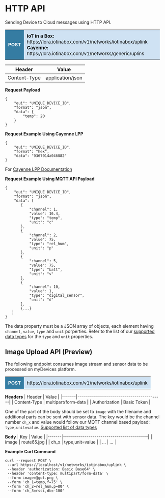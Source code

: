 <p id="bring-your-own-thing-api" class="anchor-link"></p>

# HTTP API

Sending Device to Cloud messages using HTTP API.

<table style="width: 100%;">
<tbody>
<tr>
<td style="font-size: 15px; padding: 10px; background-color: #357ca2; color: #ffffff;"><b>POST</b></td>
<td style="font-size: 15px; padding: 10px; background-color: #cfe2f3; color: #000000;"><strong>IoT in a Box:</strong> https://lora.iotinabox.com/v1/networks/iotinabox/uplink <br /><strong>Cayenne:</strong> https://lora.iotinabox.com/v1/networks/generic/uplink</td>
</tr>
</tbody>
</table>

| Header | Value  |
|-------|-------------------------------------------|
| Content-Type | application/json |

**Request Payload**
 ```
 {
     "eui": "UNIQUE_DEVICE_ID",
     "format": "json",
     "data": {
         "temp": 20
     }
}
```

**Request Example Using Cayenne LPP**
 ```
 {
     "eui": "UNIQUE_DEVICE_ID",
     "format": "hex",
     "data": "0367014a046882"
}
```

For <a href="https://github.com/myDevicesIoT/cayenne-docs/blob/master/docs/LORA.md#cayenne-low-power-payload">Cayenne LPP Documentation</a>

**Request Example Using MQTT API Payload**
 ```
 {
     "eui": "UNIQUE_DEVICE_ID",
     "format": "json",
     "data": [
        {
            "channel": 1,
            "value": 16.4,
            "type": "temp",
            "unit": "c"
        },
        {
            "channel": 2,
            "value": 75,
            "type": "rel_hum",
            "unit": "p"
        },
        {
            "channel": 5,
            "value": 75,
            "type": "batt",
            "unit": "v"
        },
        {
            "channel": 10,
            "value": 1,
            "type": "digital_sensor",
            "unit": "d"
        },
        {...}
    ]
}
```

The data property must be a JSON array of objects, each element having `channel`, `value`, `type` and `unit` porperties. Refer to the list of our <a href="http://mydevices.com/cayenne/docs/cayenne-mqtt-api/#cayenne-mqtt-api-supported-data-types">supported data types</a> for the `type` and `unit` properties.


## Image Upload API (Preview)

The following endpoint consumes image stream and sensor data to be processed on myDevices platform.  

<table style="width: 100%;">
<tbody>
<tr>
<td style="font-size: 15px; padding: 10px; background-color: #357ca2; color: #ffffff;"><b>POST</b></td>
<td style="font-size: 15px; padding: 10px; background-color: #cfe2f3; color: #000000;">https://lora.iotinabox.com/v1/networks/iotinabox/uplink</td>
</tr>
</tbody>
</table>

**Headers**
| Header | Value  |
|-------|-------------------------------------------|
| Content-Type | multipart/form-data |
| Authorization | Basic Token |


One of the part of the body should be set to `image` with the filename and additional parts can be sent with sensor data. The key would be the channel number `ch_x` and value would follow our MQTT channel based payload: `type,unit=value`. [Supported list of data types](https://github.com/myDevicesIoT/cayenne-docs/blob/master/docs/MQTTAPIS.md#supported-data-types)


**Body**
| Key | Value  |
|-------|-------------------------------------------|
| image | route65.jpg |
| ch_x | type,unit=value |
| ... | ... |



**Example Curl Command**
 ```shell
curl --request POST \
  --url https://localhost/v1/networks/iotinabox/uplink \
  --header 'authorization: Basic Base64' \
  --header 'content-type: multipart/form-data' \
  --form image=@got.png \
  --form 'ch_1=temp,f=75' \
  --form 'ch_2=rel_hum,p=80' \
  --form 'ch_3=rssi,db=-100' 
```